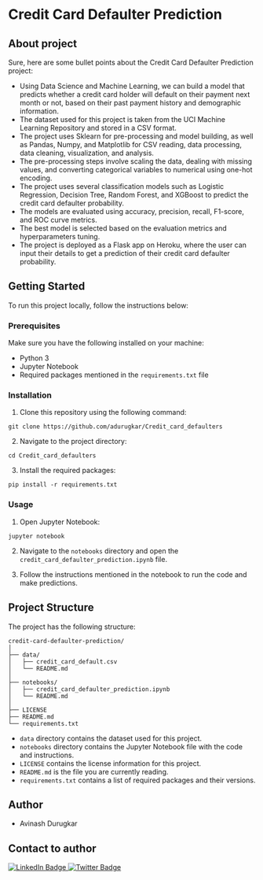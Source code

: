 

# Credit Card Defaulter Prediction
## About project
Sure, here are some bullet points about the Credit Card Defaulter Prediction project:

- Using Data Science and Machine Learning, we can build a model that predicts whether a credit card holder will default on their payment next month or not, based on their past payment history and demographic information.
- The dataset used for this project is taken from the UCI Machine Learning Repository and stored in a CSV format.
- The project uses Sklearn for pre-processing and model building, as well as Pandas, Numpy, and Matplotlib for CSV reading, data processing, data cleaning, visualization, and analysis.
- The pre-processing steps involve scaling the data, dealing with missing values, and converting categorical variables to numerical using one-hot encoding.
- The project uses several classification models such as Logistic Regression, Decision Tree, Random Forest, and XGBoost to predict the credit card defaulter probability.
- The models are evaluated using accuracy, precision, recall, F1-score, and ROC curve metrics.
- The best model is selected based on the evaluation metrics and hyperparameters tuning.
- The project is deployed as a Flask app on Heroku, where the user can input their details to get a prediction of their credit card defaulter probability.


## Getting Started

To run this project locally, follow the instructions below:

### Prerequisites

Make sure you have the following installed on your machine:

- Python 3
- Jupyter Notebook
- Required packages mentioned in the `requirements.txt` file

### Installation

1. Clone this repository using the following command:

```
git clone https://github.com/adurugkar/Credit_card_defaulters
```

2. Navigate to the project directory:

```
cd Credit_card_defaulters
```

3. Install the required packages:

```
pip install -r requirements.txt
```

### Usage

1. Open Jupyter Notebook:

```
jupyter notebook
```

2. Navigate to the `notebooks` directory and open the `credit_card_defaulter_prediction.ipynb` file.

3. Follow the instructions mentioned in the notebook to run the code and make predictions.

## Project Structure

The project has the following structure:

```
credit-card-defaulter-prediction/
│
├── data/
│   ├── credit_card_default.csv
│   └── README.md
│
├── notebooks/
│   ├── credit_card_defaulter_prediction.ipynb
│   └── README.md
│
├── LICENSE
├── README.md
└── requirements.txt
```

- `data` directory contains the dataset used for this project.
- `notebooks` directory contains the Jupyter Notebook file with the code and instructions.
- `LICENSE` contains the license information for this project.
- `README.md` is the file you are currently reading.
- `requirements.txt` contains a list of required packages and their versions.

## Author
- Avinash Durugkar

## Contact to author

<div id="badges">
  <a href="https://www.linkedin.com/in/adurugkar/">
    <img src="https://img.shields.io/badge/LinkedIn-blue?style=for-the-badge&logo=linkedin&logoColor=white" alt="LinkedIn Badge"/>
  </a>
  <a href="adurugkar42@gmail.com">
    <img src="https://img.shields.io/badge/gmail-blue?style=for-the-badge&logo=gmail&logoColor=red" alt="Twitter Badge"/>
  </a>
</div>
